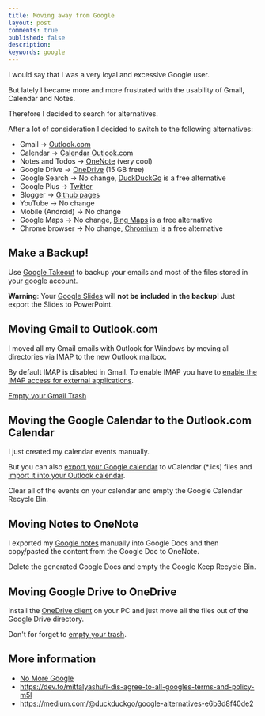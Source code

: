 ```yaml
---
title: Moving away from Google
layout: post
comments: true
published: false
description: 
keywords: google
---
```


I would say that I was a very loyal and excessive Google user. 

But lately I became more and more frustrated with the usability of Gmail, Calendar and Notes. 

Therefore I decided to search for alternatives. 

After a lot of consideration I decided to switch to the following alternatives:

* Gmail -> [Outlook.com](https://outlook.com)
* Calendar -> [Calendar Outlook.com](https://office.live.com/start/Calendar.aspx)
* Notes and Todos -> [OneNote](https://www.onenote.com/hrd) (very cool)
* Google Drive -> [OneDrive](https://onedrive.live.com) (15 GB free)
* Google Search -> No change, [DuckDuckGo](https://duckduckgo.com/) is a free alternative
* Google Plus -> [Twitter](https://twitter.com/)
* Blogger -> [Github pages](https://pages.github.com/)
* YouTube -> No change
* Mobile (Android) -> No change
* Google Maps -> No change, [Bing Maps](https://www.bing.com/maps) is a free alternative
* Chrome browser -> No change, [Chromium](https://www.chromium.org/Home) is a free alternative

## Make a Backup!

Use [Google Takeout](https://takeout.google.com/settings/takeout) to backup your emails and most of the files stored in your google account.

**Warning**: Your [Google Slides](https://docs.google.com/presentation/) will **not be included in the backup**! Just export the Slides to PowerPoint.

## Moving Gmail to Outlook.com

I moved all my Gmail emails with Outlook for Windows by moving all directories via IMAP to the new Outlook mailbox. 

By default IMAP is disabled in Gmail. To enable IMAP you have to [enable the IMAP access for external applications](https://support.google.com/mail/answer/7126229?hl=en).

[Empty your Gmail Trash](https://support.google.com/mail/answer/7401?co=GENIE.Platform%3DDesktop&hl=en)

## Moving the Google Calendar to the Outlook.com Calendar

I just created my calendar events manually.

But you can also [export your Google calendar](https://support.google.com/calendar/answer/37111?hl=en) to vCalendar (*.ics) files and [import it into your Outlook calendar](https://support.office.com/en-us/article/import-or-subscribe-to-a-calendar-in-outlook-com-cff1429c-5af6-41ec-a5b4-74f2c278e98c).

Clear all of the events on your calendar and empty the Google Calendar Recycle Bin.

## Moving Notes to OneNote

I exported my [Google notes](https://keep.google.com/) manually into Google Docs and then copy/pasted the content from the 
Google Doc to OneNote. 

Delete the generated Google Docs and empty the Google Keep Recycle Bin.

## Moving Google Drive to OneDrive

Install the [OneDrive client](https://onedrive.live.com/about/en-US/download/) on your PC and just move all the files out of the Google Drive directory.

Don't for forget to [empty your trash](https://support.google.com/drive/answer/2375102?co=GENIE.Platform%3DDesktop&hl=en).

## More information

* [No More Google](https://nomoregoogle.com/)
* <https://dev.to/mittalyashu/i-dis-agree-to-all-googles-terms-and-policy-m5l>
* <https://medium.com/@duckduckgo/google-alternatives-e6b3d8f40de2>
